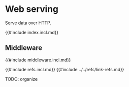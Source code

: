 # Web serving

Serve data over HTTP.

{{#include index.incl.md}}

## Middleware

{{#include middleware.incl.md}}

{{#include refs.incl.md}}
{{#include ../../refs/link-refs.md}}

<div class="hidden">
TODO: organize
</div>
